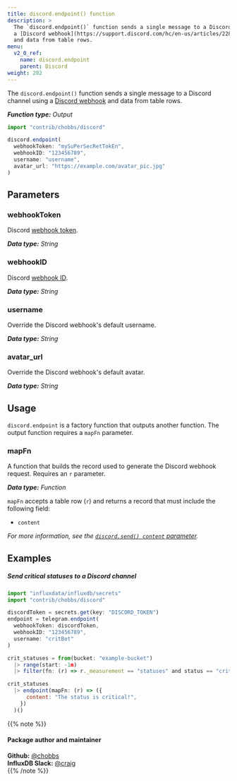 ```yaml
---
title: discord.endpoint() function
description: >
  The `discord.endpoint()` function sends a single message to a Discord channel using
  a [Discord webhook](https://support.discord.com/hc/en-us/articles/228383668-Intro-to-Webhooks&amp?page=3)
  and data from table rows.
menu:
  v2_0_ref:
    name: discord.endpoint
    parent: Discord
weight: 202
---
```


The `discord.endpoint()` function sends a single message to a Discord channel using
a [Discord webhook](https://support.discord.com/hc/en-us/articles/228383668-Intro-to-Webhooks&amp?page=3)
and data from table rows.

_**Function type:** Output_

```js
import "contrib/chobbs/discord"

discord.endpoint(
  webhookToken: "mySuPerSecRetTokEn",
  webhookID: "123456789",
  username: "username",
  avatar_url: "https://example.com/avatar_pic.jpg"
)
```

## Parameters

### webhookToken
Discord [webhook token](https://discord.com/developers/docs/resources/webhook).

_**Data type:** String_

### webhookID
Discord [webhook ID](https://discord.com/developers/docs/resources/webhook).

_**Data type:** String_

### username
Override the Discord webhook's default username.

_**Data type:** String_

### avatar_url
Override the Discord webhook's default avatar.

_**Data type:** String_

## Usage
`discord.endpoint` is a factory function that outputs another function.
The output function requires a `mapFn` parameter.

### mapFn
A function that builds the record used to generate the Discord webhook request.
Requires an `r` parameter.

_**Data type:** Function_

`mapFn` accepts a table row (`r`) and returns a record that must include the
following field:

- `content`

_For more information, see the [`discord.send() content` parameter](/v2.0/reference/flux/stdlib/contrib/discord/send/#content)._

## Examples

##### Send critical statuses to a Discord channel
```js
import "influxdata/influxdb/secrets"
import "contrib/chobbs/discord"

discordToken = secrets.get(key: "DISCORD_TOKEN")
endpoint = telegram.endpoint(
  webhookToken: discordToken,
  webhookID: "123456789",
  username: "critBot"
)

crit_statuses = from(bucket: "example-bucket")
  |> range(start: -1m)
  |> filter(fn: (r) => r._measurement == "statuses" and status == "crit")

crit_statuses
  |> endpoint(mapFn: (r) => ({
      content: "The status is critical!",
    })
  )()
```

{{% note %}}
#### Package author and maintainer
**Github:** [@chobbs](https://github.com/chobbs)  
**InfluxDB Slack:** [@craig](https://influxdata.com/slack)  
{{% /note %}}
